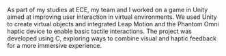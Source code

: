 As part of my studies at ECE, my team and I worked on a game in Unity aimed at improving user interaction in virtual environments. 
We used Unity to create virtual objects and integrated Leap Motion and the Phantom Omni haptic device to enable basic tactile interactions.
The project was developed using C, exploring ways to combine visual and haptic feedback for a more immersive experience. 
